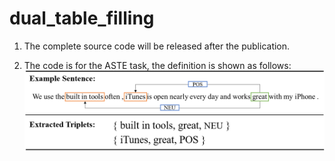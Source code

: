 # dual_table_filling
1. The complete source code will be released after the publication.

2. The code is for the ASTE task, the definition is shown as follows:
![Imag](src/task.png)
